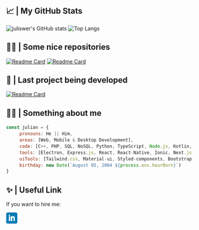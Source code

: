 ## &#x1f4c8; | My GitHub Stats
![juliswer's GitHub stats](https://github-readme-stats.vercel.app/api?username=juliswer&show_icons=true&theme=tokyonight)
![Top Langs](https://github-readme-stats.vercel.app/api/top-langs/?username=juliswer&layout=compact&theme=tokyonight&hide=css,jupyter%20notebook,html,scss)
## 🧑‍💼 | Some nice repositories
[![Readme Card](https://github-readme-stats.vercel.app/api/pin/?username=juliswer&repo=web3.0-metamask-crypto&theme=tokyonight)](https://github.com/juliswer/web3.0-metamask-crypto.git)
[![Readme Card](https://github-readme-stats.vercel.app/api/pin/?username=juliswer&repo=shareme_blogapp&theme=tokyonight)](https://github.com/juliswer/shareme_blogapp.git)
## 🔨 | Last project being developed
[![Readme Card](https://github-readme-stats.vercel.app/api/pin/?username=juliswer&repo=eth-contract-sample&theme=tokyonight)](https://github.com/juliswer/eth-contract-sample.git)


## 🤙🏼 | Something about me
```js
const julian = {
     pronouns: He || Him,
     areas: [Web, Mobile & Desktop Development],
     code: [C++, PHP, SQL, NoSQL, Python, TypeScript, Node.js, Kotlin, Java, Javascript, CSS & HTML],
     tools: [Electron, Express.js, React, React-Native, Ionic, Next.js, jQuery, Vue, Angular],
     uiTools: [Tailwind.css, Material-ui, Styled-components, Bootstrap, Saas],
     birthday: new Date(`August 05, 2004 ${process.env.hourBorn}`)
}
```
## ✨ | Useful Link

<p align='center'>
     <p>If you want to hire me:</p>
<a target="_blank" href="https://www.linkedin.com/in/julian-swerdlin/"><img height="30" src="https://github.com/Raagh/Raagh/raw/master/linkedin.png?raw=true" alt="Linkedin logo"></a>&nbsp;&nbsp;
</p>
